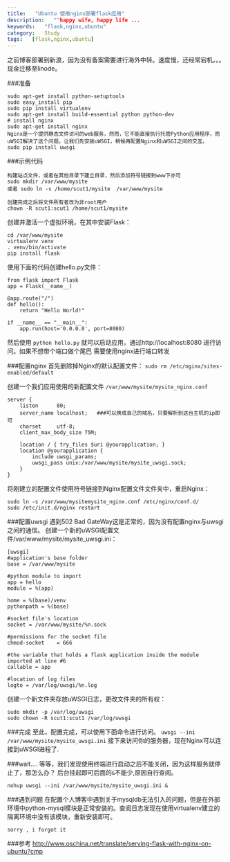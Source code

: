 ```yaml
---
title:   "Ubuntu 使用nginx部署flask应用"
description:   ""happy wife, happy life ...
keywords:   "flask,nginx,ubuntu"
category:   Study
tags:   [flask,nginx,ubuntu] 
---
```





之前博客部署到新浪，因为没有备案需要进行海外中转。速度慢，还经常宕机。。。现金迁移至linode。

###准备

```
sudo apt-get install python-setuptools
sudo easy_install pip
sudo pip install virtualenv
sudo apt-get install build-essential python python-dev
# install nginx
sudo apt-get install nginx
Nginx是一个提供静态文件访问的web服务，然而，它不能直接执行托管Python应用程序，而uWSGI解决了这个问题。让我们先安装uWSGI，稍候再配置Nginx和uWSGI之间的交互。
sudo pip install uwsgi
```
<!--more-->
###示例代码

```
构建站点文件，或者在其他目录下建立目录，然后添加符号链接到www下亦可
sudo mkdir /var/www/mysite
或者 sudo ln -s /home/scut1/mysite  /var/www/mysite

创建完成之后将文件所有者改为非root用户
chown -R scut1:scut1 /home/scut1/mysite
```

创建并激活一个虚拟环境，在其中安装Flask：

```
cd /var/www/mysite
virtualenv venv
. venv/bin/activate
pip install flask
```
使用下面的代码创建hello.py文件：

```
from flask import Flask
app = Flask(__name__)

@app.route("/")
def hello():
    return "Hello World!"

if __name__ == "__main__":
    app.run(host='0.0.0.0', port=8080)
```

然后使用 `python hello.py` 就可以启动应用，通过http://localhost:8080 进行访问。如果不想带个端口做个尾巴 需要使用nginx进行端口转发

###配置nginx
首先删除掉Nginx的默认配置文件：
`sudo rm /etc/nginx/sites-enabled/default`

创建一个我们应用使用的新配置文件 `/var/www/mysite/mysite_nginx.conf`

```
server {
    listen      80;
    server_name localhost;   ###可以换成自己的域名，只要解析到这台主机的ip即可
    charset     utf-8;
    client_max_body_size 75M;

    location / { try_files $uri @yourapplication; }
    location @yourapplication {
        include uwsgi_params;
        uwsgi_pass unix:/var/www/mysite/mysite_uwsgi.sock;
    }
}
```

将刚建立的配置文件使用符号链接到Nginx配置文件文件夹中，重启Nginx：

```
sudo ln -s /var/www/mysitemysite_nginx.conf /etc/nginx/conf.d/
sudo /etc/init.d/nginx restart
```

###配置uwsgi
遇到502 Bad GateWay这是正常的，因为没有配置nginx与uwsgi之间的通信。
创建一个新的uWSGI配置文件/var/www/mysite/mysite_uwsgi.ini：

```
[uwsgi]
#application's base folder
base = /var/www/mysite

#python module to import
app = hello
module = %(app)

home = %(base)/venv
pythonpath = %(base)

#socket file's location
socket = /var/www/mysite/%n.sock

#permissions for the socket file
chmod-socket    = 666

#the variable that holds a flask application inside the module imported at line #6
callable = app

#location of log files
logto = /var/log/uwsgi/%n.log

```
创建一个新文件夹存放uWSGI日志，更改文件夹的所有权：

```
sudo mkdir -p /var/log/uwsgi
sudo chown -R scut1:scut1 /var/log/uwsgi
```

###完成
至此，配置完成，可以使用下面命令进行访问。
`uwsgi --ini /var/www/mysite/mysite_uwsgi.ini`
接下来访问你的服务器，现在Nginx可以连接到uWSGI进程了.

###wait....
等等，我们发现使用终端进行启动之后不能关闭，因为这样服务就停止了，那怎么办？
后台挂起即可后面的`&`不能少,原因自行查阅。

```
nohup uwsgi --ini /var/www/mysite/mysite_uwsgi.ini &
```

###遇到问题
在配置个人博客中遇到关于mysqldb无法引入的问题，但是在外部环境中python-mysql模块是正常安装的。查阅日志发现在使用virtualenv建立的隔离环境中没有该模块，重新安装即可。

```
sorry , i forgot it
```

###参考
http://www.oschina.net/translate/serving-flask-with-nginx-on-ubuntu?cmp
